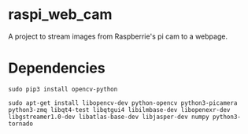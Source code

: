 raspi_web_cam
=============

A project to stream images from Raspberrie's pi cam to a webpage.

Dependencies
============

`sudo pip3 install opencv-python`

`sudo apt-get install libopencv-dev python-opencv python3-picamera python3-zmq libqt4-test libqtgui4 libilmbase-dev libopenexr-dev libgstreamer1.0-dev libatlas-base-dev libjasper-dev numpy python3-tornado`
